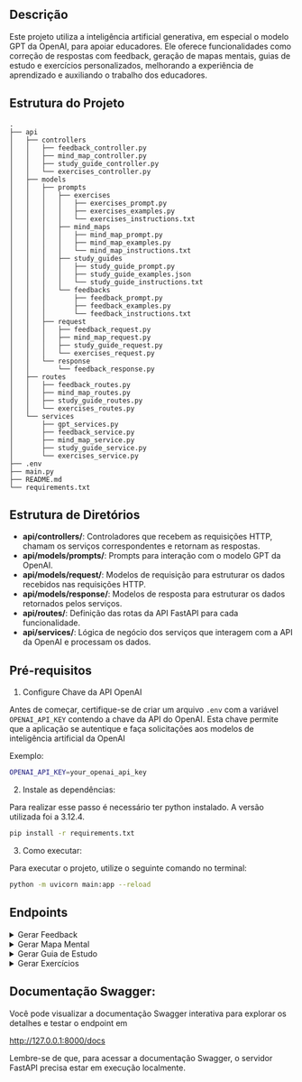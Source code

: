## Descrição

Este projeto utiliza a inteligência artificial generativa, em especial o modelo GPT da OpenAI, para apoiar educadores. Ele oferece funcionalidades como correção de respostas com feedback, geração de mapas mentais, guias de estudo e exercícios personalizados, melhorando a experiência de aprendizado e auxiliando o trabalho dos educadores.

## Estrutura do Projeto

```
.
├── api
│   ├── controllers
│   │   ├── feedback_controller.py
│   │   ├── mind_map_controller.py
│   │   ├── study_guide_controller.py
│   │   └── exercises_controller.py
│   ├── models
│   │   ├── prompts
│   │   │   ├── exercises
│   │   │   │   ├── exercises_prompt.py
│   │   │   │   ├── exercises_examples.py
│   │   │   │   └── exercises_instructions.txt
│   │   │   ├── mind_maps
│   │   │   │   ├── mind_map_prompt.py
│   │   │   │   ├── mind_map_examples.py
│   │   │   │   └── mind_map_instructions.txt
│   │   │   ├── study_guides
│   │   │   │   ├── study_guide_prompt.py
│   │   │   │   ├── study_guide_examples.json
│   │   │   │   └── study_guide_instructions.txt
│   │   │   └── feedbacks
│   │   │       ├── feedback_prompt.py
│   │   │       ├── feedback_examples.py
│   │   │       └── feedback_instructions.txt
│   │   ├── request
│   │   │   ├── feedback_request.py
│   │   │   ├── mind_map_request.py
│   │   │   ├── study_guide_request.py
│   │   │   └── exercises_request.py
│   │   └── response
│   │       └── feedback_response.py
│   ├── routes
│   │   ├── feedback_routes.py
│   │   ├── mind_map_routes.py
│   │   ├── study_guide_routes.py
│   │   └── exercises_routes.py
│   └── services
│       ├── gpt_services.py
│       ├── feedback_service.py
│       ├── mind_map_service.py
│       ├── study_guide_service.py
│       └── exercises_service.py
├── .env
├── main.py
├── README.md
└── requirements.txt

```

## Estrutura de Diretórios

- **api/controllers/**: Controladores que recebem as requisições HTTP, chamam os serviços correspondentes e retornam as respostas.
- **api/models/prompts/**: Prompts para interação com o modelo GPT da OpenAI.
- **api/models/request/**: Modelos de requisição para estruturar os dados recebidos nas requisições HTTP.
- **api/models/response/**: Modelos de resposta para estruturar os dados retornados pelos serviços.
- **api/routes/**: Definição das rotas da API FastAPI para cada funcionalidade.
- **api/services/**: Lógica de negócio dos serviços que interagem com a API da OpenAI e processam os dados.


## Pré-requisitos

1. Configure Chave da API OpenAI

Antes de começar, certifique-se de criar um arquivo `.env` com a variável `OPENAI_API_KEY` contendo a chave da API do OpenAI. Esta chave permite que a aplicação se autentique e faça solicitações aos modelos de inteligência artificial da OpenAI

Exemplo:

```bash
OPENAI_API_KEY=your_openai_api_key
```
2. Instale as dependências:

Para realizar esse passo é necessário ter python instalado. A versão utilizada foi a 3.12.4.

```bash
pip install -r requirements.txt
```

3. Como executar:

Para executar o projeto, utilize o seguinte comando no terminal:

```bash
python -m uvicorn main:app --reload
```

## Endpoints


<details>
  <summary>Gerar Feedback</summary>&nbsp;

   Este endpoint permite gerar feedback personalizado com base na resposta do aluno. A resposta é processada utilizando o modelo GPT da OpenAI para fornecer feedback construtivo.
   
   - Rota:

```bash
/feedback/generate/
```
   - Método:
```bash
POST
```

- Request:

```json
{
  "question": {
    "title": "string",
    "question_id": "string",
    "response": {
      "answer": "string",
      "response_id": "string"
    }
  },
  "feedbackList": [
    "string"
  ]
}

```


- Response:

```json
{
    "title": "{título da pergunta}",
    "question_id": "{id da pergunta}",
    "response": {
        "answer": "{resposta do aluno à pergunta}",
        "response_id": "{id da resposta}",
        "feedback": "{feedback gerado por você sobre a resposta do aluno}",
        "type": "{tipo da resposta, sendo: acerto, acerto parcial ou erro}",
        "wrong_snippets": ["{trechos da resposta marcadas como errada}"]
    }
}

```

 </details>

 <details>
  <summary>Gerar Mapa Mental</summary>&nbsp;
   
Este endpoint gera um mapa mental com base no conteúdo fornecido na requisição.
   
   - Rota:

```bash
/mind-map/generate/
```
   - Método:
```bash
POST
```

- Request:

```json
{
  "subject": "string",
  "language": "string"
}

```


- Response:

```json

  {
    "nodes": [
      { "id": "string", "description": "string" }
    ],
    "edges": [
      { "from_node": "string", "to_node": "string"}
    ]
  }
      

```

 </details>

  <details>
  <summary>Gerar Guia de Estudo</summary>&nbsp;
   
Este endpoint gera um guia de estudo estruturado com base nos tópicos fornecidos na requisição, quantidade de dias, dias da semana e horas por dia.
   
   - Rota:

```bash
/study-guide/generate/
```
   - Método:
```bash
POST
```

- Request:

```json

{
  "daysDuration": 0,
  "daysOfWeek": [
    "string"
  ],
  "hoursPerDay": "string",
  "topics": [
    "string"
  ],
  "language": "string"
}

```


- Response:

```json

{
    "guide": [
        {
            "day": "{study day number}",
            "dayOfWeek": "{day of the week, like Monday}",
            "contents": [
                {
                    "studySubject": {
                        "subject": "{subject of study}",
                        "topic": "{topics of the subject}",
                        "description": "{description of what should be studied, including main points}",
                        "supportingMaterials": ["list of recommended materials, such as books, films, etc."],
                        "hoursOfStudy": "{study hours for this topic}"
                    }
                }
            ]
        }
    ]
}
      

```

 </details>

 
  <details>
  <summary>Gerar Exercícios</summary>&nbsp;
   
Este endpoint gera exercícios com base na lista de assuntos recebida. Pode se definir a quantidade de questões, a dificuldade, se é múltipla escolha ou não e a quantidade de alternativas. 
   
   - Rota:

```bash
/study-guide/generate/
```
   - Método:
```bash
POST
```

- Request:

```json

{
  "topics": [
    {
      "name": "string",
      "number_of_questions": 0,
      "difficulty": "string",
      "multiple_choice_qty": 0,
      "multiple_choice_options": 0,
      "open_ended_qty": 0
    }
  ],
  "questions_example": [
    "string"
  ]
}

```


- Response:

```json

{
  "exercises": [
    {
      "topic": "Topic Name Here",
      "questions": [
        {
          "type": "multiple_choice",
          "question": "Insert multiple-choice question here.",
          "options": ["Option 1", "Option 2", "Option 3", "Option 4"],
          "answer": "Insert correct answer here"
        },
        {
          "type": "open_ended",
          "question": "Insert open-ended question here.",
          "answer": "Insert correct answer here"
        }
      ]
    },
    {
      "topic": "Another Topic Name Here",
      "questions": [
        {
          "type": "multiple_choice",
          "question": "Insert multiple-choice question here.",
          "options": ["Option 1", "Option 2", "Option 3", "Option 4"],
          "answer": "Insert correct answer here"
        },
        {
          "type": "open_ended",
          "question": "Insert open-ended question here.",
          "hints": ["Insert hint(s) to solve the question, if necessary."],
          "answer": "Insert correct answer here"
        }
      ]
    }
  ]
}

      

```

 </details>

## Documentação Swagger:
Você pode visualizar a documentação Swagger interativa para explorar os detalhes e testar o endpoint em 


http://127.0.0.1:8000/docs

Lembre-se de que, para acessar a documentação Swagger, o servidor FastAPI precisa estar em execução localmente.


